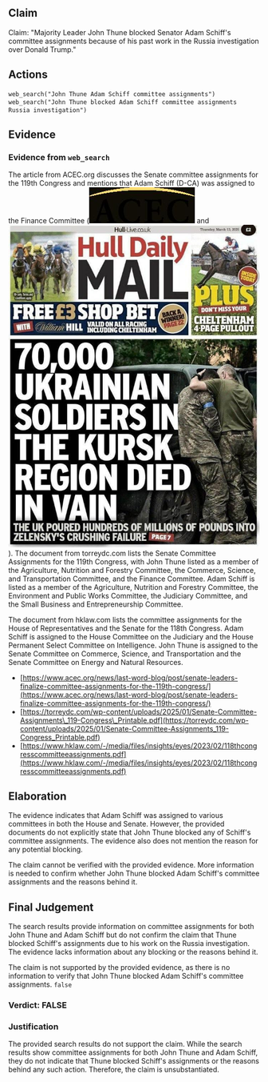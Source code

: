## Claim
Claim: "Majority Leader John Thune blocked Senator Adam Schiff's committee assignments because of his past work in the Russia investigation over Donald Trump."

## Actions
```
web_search("John Thune Adam Schiff committee assignments")
web_search("John Thune blocked Adam Schiff committee assignments Russia investigation")
```

## Evidence
### Evidence from `web_search`
The article from ACEC.org discusses the Senate committee assignments for the 119th Congress and mentions that Adam Schiff (D-CA) was assigned to the Finance Committee (![image 2574](media/2025-08-07_20-48-1754599702-705995.jpg) and ![image 1](media/0.jpg)). The document from torreydc.com lists the Senate Committee Assignments for the 119th Congress, with John Thune listed as a member of the Agriculture, Nutrition and Forestry Committee, the Commerce, Science, and Transportation Committee, and the Finance Committee. Adam Schiff is listed as a member of the Agriculture, Nutrition and Forestry Committee, the Environment and Public Works Committee, the Judiciary Committee, and the Small Business and Entrepreneurship Committee.

The document from hklaw.com lists the committee assignments for the House of Representatives and the Senate for the 118th Congress. Adam Schiff is assigned to the House Committee on the Judiciary and the House Permanent Select Committee on Intelligence. John Thune is assigned to the Senate Committee on Commerce, Science, and Transportation and the Senate Committee on Energy and Natural Resources.
*   [https://www.acec.org/news/last-word-blog/post/senate-leaders-finalize-committee-assignments-for-the-119th-congress/](https://www.acec.org/news/last-word-blog/post/senate-leaders-finalize-committee-assignments-for-the-119th-congress/)
*   [https://torreydc.com/wp-content/uploads/2025/01/Senate-Committee-Assignments\_119-Congress\_Printable.pdf](https://torreydc.com/wp-content/uploads/2025/01/Senate-Committee-Assignments_119-Congress_Printable.pdf)
*   [https://www.hklaw.com/-/media/files/insights/eyes/2023/02/118thcongresscommitteeassignments.pdf](https://www.hklaw.com/-/media/files/insights/eyes/2023/02/118thcongresscommitteeassignments.pdf)


## Elaboration
The evidence indicates that Adam Schiff was assigned to various committees in both the House and Senate. However, the provided documents do not explicitly state that John Thune blocked any of Schiff's committee assignments. The evidence also does not mention the reason for any potential blocking.

The claim cannot be verified with the provided evidence. More information is needed to confirm whether John Thune blocked Adam Schiff's committee assignments and the reasons behind it.


## Final Judgement
The search results provide information on committee assignments for both John Thune and Adam Schiff but do not confirm the claim that Thune blocked Schiff's assignments due to his work on the Russia investigation. The evidence lacks information about any blocking or the reasons behind it.

The claim is not supported by the provided evidence, as there is no information to verify that John Thune blocked Adam Schiff's committee assignments. `false`


### Verdict: FALSE

### Justification
The provided search results do not support the claim. While the search results show committee assignments for both John Thune and Adam Schiff, they do not indicate that Thune blocked Schiff's assignments or the reasons behind any such action. Therefore, the claim is unsubstantiated.
